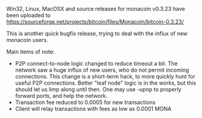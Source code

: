 Win32, Linux, MacOSX and source releases for monacoin v0.3.23 have been uploaded to
https://sourceforge.net/projects/bitcoin/files/Monacoin/bitcoin-0.3.23/

This is another quick bugfix release, trying to deal with the influx of new monacoin users.

Main items of note:

* P2P connect-to-node logic changed to reduce timeout a bit.  The network saw a huge influx of new users, who do not permit incoming connections.  This change is a short-term hack, to more quickly hunt for useful P2P connections.  Better "leaf node" logic is in the works, but this should let us limp along until then.  One may use -upnp to properly forward ports, and help the network.
* Transaction fee reduced to 0.0005 for new transactions
* Client will relay transactions with fees as low as 0.0001 MONA
